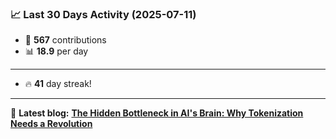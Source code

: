 <!--START_STATS-->
### 📈 Last 30 Days Activity (2025-07-11)  
- 🧮 **567** contributions  
- 📊 **18.9** per day
---
- 🔥 **41** day streak!
---
📝 **Latest blog:** [**The Hidden Bottleneck in AI's Brain: Why Tokenization Needs a Revolution**](https://andriak.com/blog/tokenization-revolution)
<!--END_STATS-->
